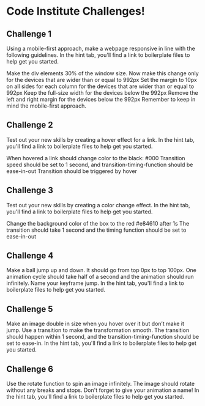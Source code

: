 # Code Institute Challenges!

## Challenge 1

Using a mobile-first approach, make a webpage responsive in line with the following guidelines. In the hint tab, you'll find a link to boilerplate files to help get you started.

Make the div elements 30% of the window size. Now make this change only for the devices that are wider than or equal to 992px
Set the margin to 10px on all sides for each column for the devices that are wider than or equal to 992px
Keep the full-size width for the devices below the 992px
Remove the left and right margin for the devices below the 992px
Remember to keep in mind the mobile-first approach.

## Challenge 2

Test out your new skills by creating a hover effect for a link. In the hint tab, you'll find a link to boilerplate files to help get you started.

When hovered a link should change color to the black: #000
Transition speed should be set to 1 second, and transition-timing-function should be ease-in-out
Transition should be triggered by hover

## Challenge 3

Test out your new skills by creating a color change effect. In the hint tab, you'll find a link to boilerplate files to help get you started.

Change the background color of the box to the red #e84610 after 1s
The transition should take 1 second and the timing function should be set to ease-in-out

## Challenge 4

Make a ball jump up and down. It should go from top 0px to top 100px. One animation cycle should take half of a second and the animation should run infinitely. Name your keyframe jump. In the hint tab, you'll find a link to boilerplate files to help get you started.

## Challenge 5

Make an image double in size when you hover over it but don’t make it jump. Use a transition to make the transformation smooth. The transition should happen within 1 second, and the transition-timing-function should be set to ease-in. In the hint tab, you'll find a link to boilerplate files to help get you started.

## Challenge 6

Use the rotate function to spin an image infinitely. The image should rotate without any breaks and stops. Don't forget to give your animation a name! In the hint tab, you'll find a link to boilerplate files to help get you started.
